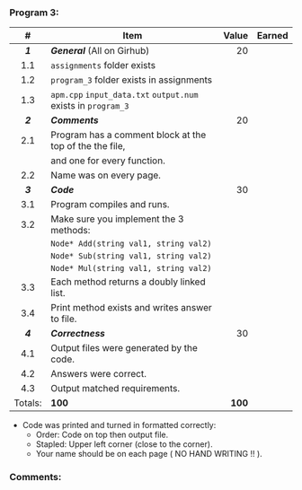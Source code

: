 ### Program 3:
|    #    | Item                                                           |   Value | Earned |
| :-----: | -------------------------------------------------------------- | ------: | -----: |
| ***1*** | ***General*** (All on Girhub)                                  |      20 |        |
|   1.1   | `assignments` folder exists                                    |         |        |
|   1.2   | `program_3` folder exists in assignments                       |         |        |
|   1.3   | `apm.cpp` `input_data.txt`  `output.num` exists in `program_3` |         |        |
| ***2*** | ***Comments***                                                 |      20 |        |
|   2.1   | Program has a comment block at the top of the the file,        |         |        |
|         | and one for every function.                                    |         |        |
|   2.2   | Name was on every page.                                        |         |        |
| ***3*** | ***Code***                                                     |      30 |        |
|   3.1   | Program compiles and runs.                                     |         |        |
|   3.2   | Make sure you implement the 3 methods:                         |         |        |
|         | `Node* Add(string val1, string val2)`                          |         |        |
|         | `Node* Sub(string val1, string val2)`                          |         |        |
|         | `Node* Mul(string val1, string val2)`                          |         |        |
|   3.3   | Each method returns a doubly linked list.                      |         |        |
|   3.4   | Print method exists and writes answer to file.                 |         |        |
| ***4*** | ***Correctness***                                              |      30 |        |
|   4.1   | Output files were generated by the code.                       |         |        |
|   4.2   | Answers were correct.                                          |         |        |
|   4.3   | Output matched requirements.                                   |         |        |
| Totals: | **100**                                                        | **100** |        |

- Code was printed and turned in formatted correctly:
  - Order: Code on top then output file. 
  - Stapled: Upper left corner (close to the corner).
  - Your name should be on each page ( NO HAND WRITING !!  ).

### Comments:
```

